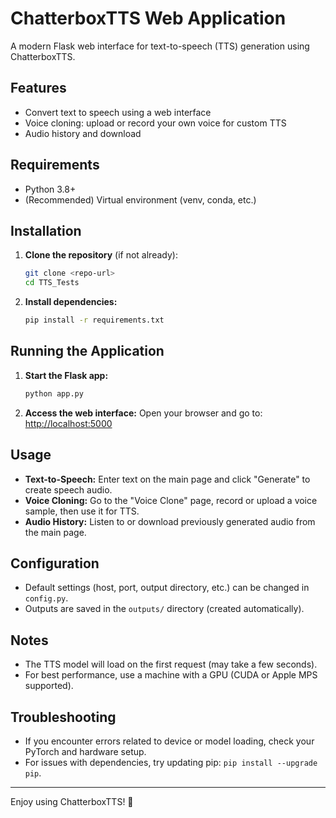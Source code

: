 # ChatterboxTTS Web Application

A modern Flask web interface for text-to-speech (TTS) generation using ChatterboxTTS.

## Features
- Convert text to speech using a web interface
- Voice cloning: upload or record your own voice for custom TTS
- Audio history and download

## Requirements
- Python 3.8+
- (Recommended) Virtual environment (venv, conda, etc.)

## Installation
1. **Clone the repository** (if not already):
   ```bash
   git clone <repo-url>
   cd TTS_Tests
   ```
2. **Install dependencies:**
   ```bash
   pip install -r requirements.txt
   ```

## Running the Application
1. **Start the Flask app:**
   ```bash
   python app.py
   ```
2. **Access the web interface:**
   Open your browser and go to: [http://localhost:5000](http://localhost:5000)

## Usage
- **Text-to-Speech:** Enter text on the main page and click "Generate" to create speech audio.
- **Voice Cloning:** Go to the "Voice Clone" page, record or upload a voice sample, then use it for TTS.
- **Audio History:** Listen to or download previously generated audio from the main page.

## Configuration
- Default settings (host, port, output directory, etc.) can be changed in `config.py`.
- Outputs are saved in the `outputs/` directory (created automatically).

## Notes
- The TTS model will load on the first request (may take a few seconds).
- For best performance, use a machine with a GPU (CUDA or Apple MPS supported).

## Troubleshooting
- If you encounter errors related to device or model loading, check your PyTorch and hardware setup.
- For issues with dependencies, try updating pip: `pip install --upgrade pip`.

---

Enjoy using ChatterboxTTS! 🎤 